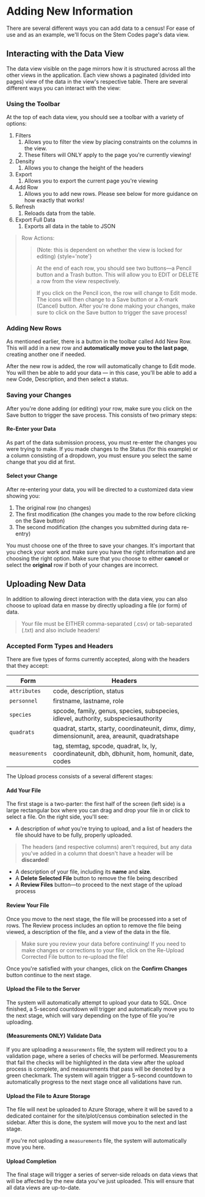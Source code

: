 # Adding New Information

There are several different ways you can add data to a census! For ease of use and as an example,
we'll focus on the Stem Codes page's data view.

## Interacting with the Data View

The data view visible on the page mirrors how it is structured across all the other views in
the application. Each view shows a paginated (divided into pages) view of the data in the view's
respective table. There are several different ways you can interact with the view:

### Using the Toolbar

At the top of each data view, you should see a toolbar with a variety of options:

1. Filters
    1. Allows you to filter the view by placing constraints on the columns in the view.
    2. These filters will ONLY apply to the page you're currently viewing!
2. Density
    1. Allows you to change the height of the headers
3. Export
    1. Allows you to export the current page you're viewing
4. Add Row
    1. Allows you to add new rows. Please see below for more guidance on how exactly that works!
5. Refresh
    1. Reloads data from the table.
6. Export Full Data
    1. Exports all data in the table to JSON

> Row Actions:
>
> > (Note: this is dependent on whether the view is locked for editing)
> > {style='note'}
>
> > At the end of each row, you should see two buttons&mdash;a Pencil button and a Trash button.
> > This
> > will allow you to EDIT or DELETE a row from the view respectively.
>
> > If you click on the Pencil icon, the row will change to Edit mode. The icons will then
> > change to a Save button or a X-mark (Cancel) button. After you're done making your changes,
> > make sure to click on the Save button to trigger the save process!

### Adding New Rows

As mentioned earlier, there is a button in the toolbar called Add New Row. This will add in a
new row and **automatically move you to the last page**, creating another one if needed.

After the new row is added, the row will automatically change to Edit mode. You will then be
able to add your data &mdash; in this case, you'll be able to add a new Code, Description, and
then select a status.

### Saving your Changes

After you're done adding (or editing) your row, make sure you click on the Save button to
trigger the save process. This consists of two primary steps:

#### Re-Enter your Data

As part of the data submission process, you must re-enter the changes you were trying to make.
If you made changes to the Status (for this example) or a column consisting of a dropdown, you
must ensure you select the same change that you did at first.

#### Select your Change

After re-entering your data, you will be directed to a customized data view showing you:

1. The original row (no changes)
2. The first modification (the changes you made to the row before clicking on the Save button)
3. The second modification (the changes you submitted during data re-entry)

You must choose one of the three to save your changes. It's important that you check your work
and make sure you have the right information and are choosing the right option. Make sure that
you choose to either **cancel** or select the **original** row if both of your changes are
incorrect.

## Uploading New Data

In addition to allowing direct interaction with the data view, you can also choose to upload
data en masse by directly uploading a file (or form) of data.

> Your file must be EITHER comma-separated (.csv) or tab-separated (.txt) and also include headers!

### Accepted Form Types and Headers

There are five types of forms currently accepted, along with the headers that they accept:

| Form           | Headers                                                                                          |
|----------------|--------------------------------------------------------------------------------------------------|
| `attributes`   | code, description, status                                                                        |
| `personnel`    | firstname, lastname, role                                                                        |
| `species`      | spcode, family, genus, species, subspecies, idlevel, authority, subspeciesauthority              |
| `quadrats`     | quadrat, startx, starty, coordinateunit, dimx, dimy, dimensionunit, area, areaunit, quadratshape |
| `measurements` | tag, stemtag, spcode, quadrat, lx, ly, coordinateunit, dbh, dbhunit, hom, homunit, date, codes   |

The Upload process consists of a several different stages:

#### Add Your File

The first stage is a two-parter: the first half of the screen (left side) is a large rectangular
box where you can drag and drop your file in or click to select a file. On the right side,
you'll see:

- A description of _what_ you're trying to upload, and a list of headers the file should have
  to be fully, properly uploaded.

> The headers (and respective columns) aren't required, but any data you've added in a column
> that doesn't have a header will be **discarded**!

- A description of your file, including its **name** and **size**.
- A **Delete Selected File** button to remove the file being described
- A **Review Files** button&mdash;to proceed to the next stage of the upload process

#### Review Your File

Once you move to the next stage, the file will be processed into a set of rows. The Review
process includes an option to remove the file being viewed, a description of the file, and a
view of the data in the file.

> Make sure you review your data before continuing! If you need to make changes or corrections
> to your file, click on the Re-Upload Corrected File button to re-upload the file!

Once you're satisfied with your changes, click on the **Confirm Changes** button continue to the
next stage.

#### Upload the File to the Server

The system will automatically attempt to upload your data to SQL. Once finished, a 5-second
countdown will trigger and automatically move you to the next stage, which will vary depending
on the type of file you're uploading.

#### (Measurements ONLY) Validate Data

If you are uploading a `measurements` file, the system will redirect you to a validation page,
where a series of checks will be performed. Measurements that fail the checks will be
highlighted in the data view after the upload process is complete, and measurements that pass
will be denoted by a green checkmark. The system will again trigger a 5-second countdown to
automatically progress to the next stage once all validations have run.

#### Upload the File to Azure Storage

The file will next be uploaded to Azure Storage, where it will be saved to a dedicated container
for the site/plot/census combination selected in the sidebar. After this is done, the system
will move you to the next and last stage.

If you're not uploading a `measurements` file, the system will automatically move you here.

#### Upload Completion

The final stage will trigger a series of server-side reloads on data views that will be affected
by the new data you've just uploaded. This will ensure that all data views are up-to-date.
